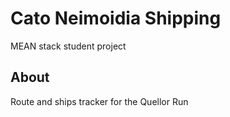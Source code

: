 # Cato Neimoidia Shipping
MEAN stack student project
## About
Route and ships tracker for the Quellor Run
